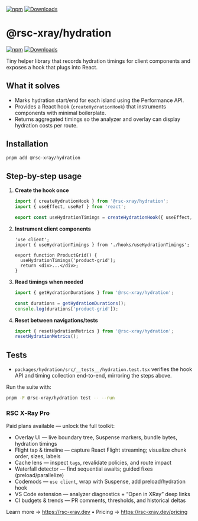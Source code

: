 [![npm](https://img.shields.io/npm/v/@rsc-xray/hydration.svg)](https://www.npmjs.com/package/@rsc-xray/hydration)
[![Downloads](https://img.shields.io/npm/dm/@rsc-xray/hydration.svg)](https://www.npmjs.com/package/@rsc-xray/hydration)

# @rsc-xray/hydration

[![npm](https://img.shields.io/npm/v/@rsc-xray/hydration.svg)](https://www.npmjs.com/package/@rsc-xray/hydration)
[![Downloads](https://img.shields.io/npm/dm/@rsc-xray/hydration.svg)](https://www.npmjs.com/package/@rsc-xray/hydration)

Tiny helper library that records hydration timings for client components and exposes a hook that plugs into React.

## What it solves

- Marks hydration start/end for each island using the Performance API.
- Provides a React hook (`createHydrationHook`) that instruments components with minimal boilerplate.
- Returns aggregated timings so the analyzer and overlay can display hydration costs per route.

## Installation

```bash
pnpm add @rsc-xray/hydration
```

## Step-by-step usage

1. **Create the hook once**

   ```ts
   import { createHydrationHook } from '@rsc-xray/hydration';
   import { useEffect, useRef } from 'react';

   export const useHydrationTimings = createHydrationHook({ useEffect, useRef });
   ```

2. **Instrument client components**

   ```tsx
   'use client';
   import { useHydrationTimings } from './hooks/useHydrationTimings';

   export function ProductGrid() {
     useHydrationTimings('product-grid');
     return <div>...</div>;
   }
   ```

3. **Read timings when needed**

   ```ts
   import { getHydrationDurations } from '@rsc-xray/hydration';

   const durations = getHydrationDurations();
   console.log(durations['product-grid']);
   ```

4. **Reset between navigations/tests**
   ```ts
   import { resetHydrationMetrics } from '@rsc-xray/hydration';
   resetHydrationMetrics();
   ```

## Tests

- `packages/hydration/src/__tests__/hydration.test.tsx` verifies the hook API and timing collection end-to-end, mirroring the steps above.

Run the suite with:

```bash
pnpm -F @rsc-xray/hydration test -- --run
```

### RSC X‑Ray Pro

Paid plans available — unlock the full toolkit:

- Overlay UI — live boundary tree, Suspense markers, bundle bytes, hydration timings
- Flight tap & timeline — capture React Flight streaming; visualize chunk order, sizes, labels
- Cache lens — inspect `tags`, revalidate policies, and route impact
- Waterfall detector — find sequential awaits; guided fixes (preload/parallelize)
- Codemods — `use client`, wrap with Suspense, add preload/hydration hook
- VS Code extension — analyzer diagnostics + “Open in XRay” deep links
- CI budgets & trends — PR comments, thresholds, and historical deltas

Learn more → https://rsc-xray.dev • Pricing → https://rsc-xray.dev/pricing

